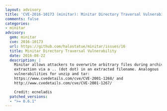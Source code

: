```yaml
---
layout: advisory
title: 'CVE-2016-10173 (minitar): Minitar Directory Traversal Vulnerability'
comments: false
categories:
- minitar
advisory:
  gem: minitar
  cve: 2016-10173
  url: https://github.com/halostatue/minitar/issues/16
  title: Minitar Directory Traversal Vulnerability
  date: 2016-08-22
  description: |
    Minitar allows attackers to overwrite arbitrary files during archive
    extraction via a .. (dot dot) in an extracted filename. Analogous
    vulnerabilities for unzip and tar:
    https://www.cvedetails.com/cve/CVE-2001-1268/ and
    http://www.cvedetails.com/cve/CVE-2001-1267/

    Credit: ecneladis
  patched_versions:
  - ">= 0.6.1"
---
```

